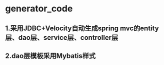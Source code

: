 # generator_code

1.采用JDBC+Velocity自动生成spring mvc的entity层、dao层、service层、controller层
-
2.dao层模板采用Mybatis样式
-
